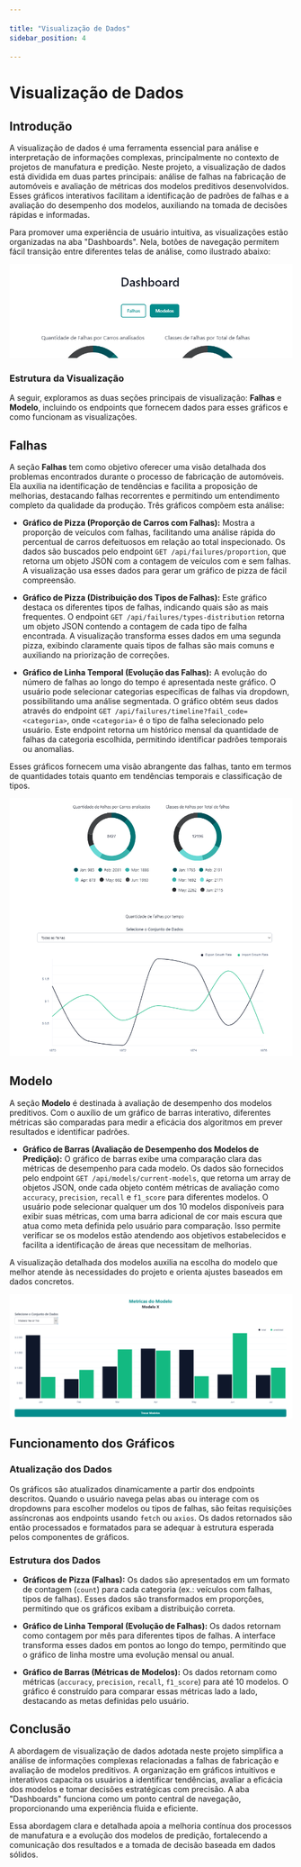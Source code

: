 ```yaml
---

title: "Visualização de Dados"  
sidebar_position: 4

---
```


# Visualização de Dados

## Introdução

A visualização de dados é uma ferramenta essencial para análise e interpretação de informações complexas, principalmente no contexto de projetos de manufatura e predição. Neste projeto, a visualização de dados está dividida em duas partes principais: análise de falhas na fabricação de automóveis e avaliação de métricas dos modelos preditivos desenvolvidos. Esses gráficos interativos facilitam a identificação de padrões de falhas e a avaliação do desempenho dos modelos, auxiliando na tomada de decisões rápidas e informadas.

Para promover uma experiência de usuário intuitiva, as visualizações estão organizadas na aba "Dashboards". Nela, botões de navegação permitem fácil transição entre diferentes telas de análise, como ilustrado abaixo:

![Previsão Diária](../../static/img/DockVisualizacao/select.png)

### Estrutura da Visualização

A seguir, exploramos as duas seções principais de visualização: **Falhas** e **Modelo**, incluindo os endpoints que fornecem dados para esses gráficos e como funcionam as visualizações.

## Falhas

A seção **Falhas** tem como objetivo oferecer uma visão detalhada dos problemas encontrados durante o processo de fabricação de automóveis. Ela auxilia na identificação de tendências e facilita a proposição de melhorias, destacando falhas recorrentes e permitindo um entendimento completo da qualidade da produção. Três gráficos compõem esta análise:

- **Gráfico de Pizza (Proporção de Carros com Falhas):** Mostra a proporção de veículos com falhas, facilitando uma análise rápida do percentual de carros defeituosos em relação ao total inspecionado. Os dados são buscados pelo endpoint `GET /api/failures/proportion`, que retorna um objeto JSON com a contagem de veículos com e sem falhas. A visualização usa esses dados para gerar um gráfico de pizza de fácil compreensão.

- **Gráfico de Pizza (Distribuição dos Tipos de Falhas):** Este gráfico destaca os diferentes tipos de falhas, indicando quais são as mais frequentes. O endpoint `GET /api/failures/types-distribution` retorna um objeto JSON contendo a contagem de cada tipo de falha encontrada. A visualização transforma esses dados em uma segunda pizza, exibindo claramente quais tipos de falhas são mais comuns e auxiliando na priorização de correções.

- **Gráfico de Linha Temporal (Evolução das Falhas):** A evolução do número de falhas ao longo do tempo é apresentada neste gráfico. O usuário pode selecionar categorias específicas de falhas via dropdown, possibilitando uma análise segmentada. O gráfico obtém seus dados através do endpoint `GET /api/failures/timeline?fail_code=<categoria>`, onde `<categoria>` é o tipo de falha selecionado pelo usuário. Este endpoint retorna um histórico mensal da quantidade de falhas da categoria escolhida, permitindo identificar padrões temporais ou anomalias.

Esses gráficos fornecem uma visão abrangente das falhas, tanto em termos de quantidades totais quanto em tendências temporais e classificação de tipos.

![Falhas](../../static/img/DockVisualizacao/Falhas.png)

## Modelo

A seção **Modelo** é destinada à avaliação de desempenho dos modelos preditivos. Com o auxílio de um gráfico de barras interativo, diferentes métricas são comparadas para medir a eficácia dos algoritmos em prever resultados e identificar padrões.

- **Gráfico de Barras (Avaliação de Desempenho dos Modelos de Predição):** O gráfico de barras exibe uma comparação clara das métricas de desempenho para cada modelo. Os dados são fornecidos pelo endpoint `GET /api/models/current-models`, que retorna um array de objetos JSON, onde cada objeto contém métricas de avaliação como `accuracy`, `precision`, `recall` e `f1_score` para diferentes modelos. O usuário pode selecionar qualquer um dos 10 modelos disponíveis para exibir suas métricas, com uma barra adicional de cor mais escura que atua como meta definida pelo usuário para comparação. Isso permite verificar se os modelos estão atendendo aos objetivos estabelecidos e facilita a identificação de áreas que necessitam de melhorias.

A visualização detalhada dos modelos auxilia na escolha do modelo que melhor atende às necessidades do projeto e orienta ajustes baseados em dados concretos.

![Métricas](../../static/img/DockVisualizacao/metricas.png)

## Funcionamento dos Gráficos

### Atualização dos Dados

Os gráficos são atualizados dinamicamente a partir dos endpoints descritos. Quando o usuário navega pelas abas ou interage com os dropdowns para escolher modelos ou tipos de falhas, são feitas requisições assíncronas aos endpoints usando `fetch` ou `axios`. Os dados retornados são então processados e formatados para se adequar à estrutura esperada pelos componentes de gráficos.

### Estrutura dos Dados

- **Gráficos de Pizza (Falhas):** Os dados são apresentados em um formato de contagem (`count`) para cada categoria (ex.: veículos com falhas, tipos de falhas). Esses dados são transformados em proporções, permitindo que os gráficos exibam a distribuição correta.

- **Gráfico de Linha Temporal (Evolução de Falhas):** Os dados retornam como contagem por mês para diferentes tipos de falhas. A interface transforma esses dados em pontos ao longo do tempo, permitindo que o gráfico de linha mostre uma evolução mensal ou anual.

- **Gráfico de Barras (Métricas de Modelos):** Os dados retornam como métricas (`accuracy`, `precision`, `recall`, `f1_score`) para até 10 modelos. O gráfico é construído para comparar essas métricas lado a lado, destacando as metas definidas pelo usuário.

## Conclusão

A abordagem de visualização de dados adotada neste projeto simplifica a análise de informações complexas relacionadas a falhas de fabricação e avaliação de modelos preditivos. A organização em gráficos intuitivos e interativos capacita os usuários a identificar tendências, avaliar a eficácia dos modelos e tomar decisões estratégicas com precisão. A aba "Dashboards" funciona como um ponto central de navegação, proporcionando uma experiência fluida e eficiente.

Essa abordagem clara e detalhada apoia a melhoria contínua dos processos de manufatura e a evolução dos modelos de predição, fortalecendo a comunicação dos resultados e a tomada de decisão baseada em dados sólidos.
